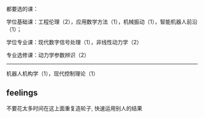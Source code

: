 都要选的课：

学位基础课：工程伦理（2），应用数学方法（1），机械振动（1），智能机器人前沿（1）；

学位专业课：现代数字信号处理（1），非线性动力学（2）

专业选修课：动力学参数辨识（2）

---

机器人机构学（1），现代控制理论（1）

## feelings

不要花太多时间在这上面重复造轮子, 快速运用别人的结果
